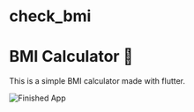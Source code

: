 # check_bmi

# BMI Calculator 💪

This is a simple BMI calculator made with flutter.

![Finished App](https://github.com/sanjanasw/check_bmi/blob/main/bmi-calc-demo.gif)

